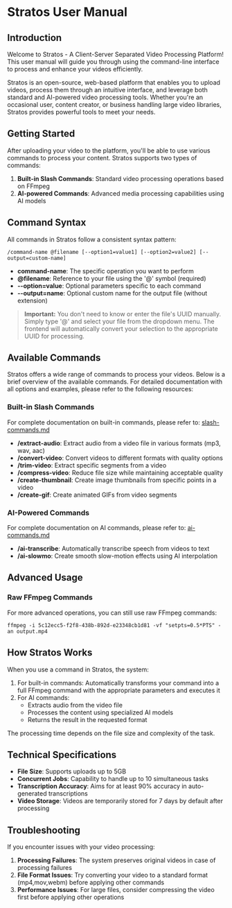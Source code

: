 # Stratos User Manual

## Introduction

Welcome to Stratos - A Client-Server Separated Video Processing Platform! This user manual will guide you through using the command-line interface to process and enhance your videos efficiently.

Stratos is an open-source, web-based platform that enables you to upload videos, process them through an intuitive interface, and leverage both standard and AI-powered video processing tools. Whether you're an occasional user, content creator, or business handling large video libraries, Stratos provides powerful tools to meet your needs.

## Getting Started

After uploading your video to the platform, you'll be able to use various commands to process your content. Stratos supports two types of commands:

1. **Built-in Slash Commands**: Standard video processing operations based on FFmpeg
2. **AI-powered Commands**: Advanced media processing capabilities using AI models

## Command Syntax

All commands in Stratos follow a consistent syntax pattern:

```
/command-name @filename [--option1=value1] [--option2=value2] [--output=custom-name]
```

- **command-name**: The specific operation you want to perform
- **@filename**: Reference to your file using the '@' symbol (required)
- **--option=value**: Optional parameters specific to each command
- **--output=name**: Optional custom name for the output file (without extension)

> **Important:** You don't need to know or enter the file's UUID manually. Simply type '@' and select your file from the dropdown menu. The frontend will automatically convert your selection to the appropriate UUID for processing.

## Available Commands

Stratos offers a wide range of commands to process your videos. Below is a brief overview of the available commands. For detailed documentation with all options and examples, please refer to the following resources:

### Built-in Slash Commands

For complete documentation on built-in commands, please refer to: [slash-commands.md](slash-commands.md)

- **/extract-audio**: Extract audio from a video file in various formats (mp3, wav, aac)
- **/convert-video**: Convert videos to different formats with quality options
- **/trim-video**: Extract specific segments from a video
- **/compress-video**: Reduce file size while maintaining acceptable quality
- **/create-thumbnail**: Create image thumbnails from specific points in a video
- **/create-gif**: Create animated GIFs from video segments

### AI-Powered Commands

For complete documentation on AI commands, please refer to: [ai-commands.md](ai-commands.md)

- **/ai-transcribe**: Automatically transcribe speech from videos to text
- **/ai-slowmo**: Create smooth slow-motion effects using AI interpolation

## Advanced Usage

### Raw FFmpeg Commands

For more advanced operations, you can still use raw FFmpeg commands:

```
ffmpeg -i 5c12ecc5-f2f8-438b-892d-e23348cb1d81 -vf "setpts=0.5*PTS" -an output.mp4
```

## How Stratos Works

When you use a command in Stratos, the system:

1. For built-in commands: Automatically transforms your command into a full FFmpeg command with the appropriate parameters and executes it
2. For AI commands: 
   - Extracts audio from the video file 
   - Processes the content using specialized AI models
   - Returns the result in the requested format

The processing time depends on the file size and complexity of the task.

## Technical Specifications

- **File Size**: Supports uploads up to 5GB
- **Concurrent Jobs**: Capability to handle up to 10 simultaneous tasks
- **Transcription Accuracy**: Aims for at least 90% accuracy in auto-generated transcriptions
- **Video Storage**: Videos are temporarily stored for 7 days by default after processing

## Troubleshooting

If you encounter issues with your video processing:

1. **Processing Failures**: The system preserves original videos in case of processing failures
2. **File Format Issues**: Try converting your video to a standard format (mp4,mov,webm) before applying other commands
3. **Performance Issues**: For large files, consider compressing the video first before applying other operations

